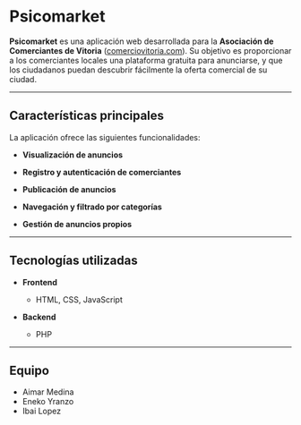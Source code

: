 # Psicomarket

**Psicomarket** es una aplicación web desarrollada para la **Asociación de Comerciantes de Vitoria** ([comerciovitoria.com](https://www.comerciovitoria.com/)). Su objetivo es proporcionar a los comerciantes locales una plataforma gratuita para anunciarse, y que los ciudadanos puedan descubrir fácilmente la oferta comercial de su ciudad.

---

## Características principales

La aplicación ofrece las siguientes funcionalidades:

- **Visualización de anuncios**

- **Registro y autenticación de comerciantes**

- **Publicación de anuncios**

- **Navegación y filtrado por categorías**

- **Gestión de anuncios propios**
  
---

## Tecnologías utilizadas

- **Frontend**
  - HTML, CSS, JavaScript

- **Backend**
  - PHP

---

## Equipo
- Aimar Medina
- Eneko Yranzo
- Ibai Lopez

